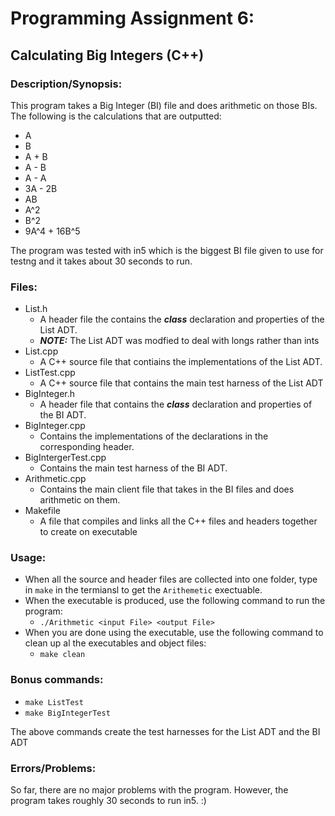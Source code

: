 # Programming Assignment 6:
## Calculating Big Integers (C++)

### Description/Synopsis:
This program takes a Big Integer (BI) file and does arithmetic on those BIs.
The following is the calculations that are outputted:
- A
- B
-  A + B 
-  A - B 
-  A - A 
-  3A - 2B 
-  AB 
-  A^2 
-  B^2 
-  9A^4 + 16B^5 

The program was tested with in5 which is the biggest BI file given to use for testng and it takes about 30 seconds to run.

### Files:

- List.h
  - A header file the contains the ***class*** declaration and properties of the List ADT.
  - ***NOTE:*** The List ADT was modfied to deal with longs rather than ints
- List.cpp
  - A C++ source file that contiains the implementations of the List ADT.
- ListTest.cpp
  - A C++ source file that contains the main test harness of the List ADT
- BigInteger.h
  - A header file that contains the ***class*** declaration and properties of the BI ADT.
- BigInteger.cpp
  - Contains the implementations of the declarations in the corresponding header.
- BigIntergerTest.cpp
  - Contains the main test harness of the BI ADT.
- Arithmetic.cpp
  - Contains the main client file that takes in the BI files and does arithmetic on them.
- Makefile
  - A file that compiles and links all the C++ files and headers together to create on executable

### Usage:
- When all the source and header files are collected into one folder, type in `make` in the termiansl to get the `Arithemetic` exectuable.
- When the executable is produced, use the following command to run the program:
  - `./Arithmetic <input File> <output File>`
- When you are done using the executable, use the following command to clean up al the executables and object files:
  - `make clean`

### Bonus commands:
- `make ListTest`
- `make BigIntegerTest`

The above commands create the test harnesses for the List ADT and the BI ADT

### Errors/Problems:
So far, there are no major problems with the program. However, the program takes roughly 30 seconds to run in5. :)